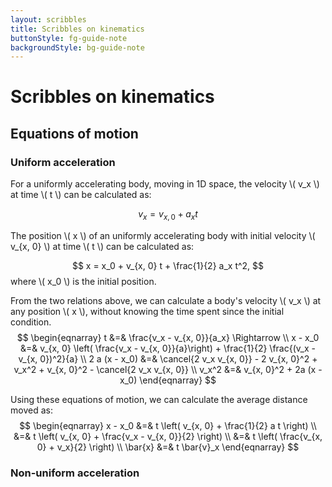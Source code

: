```yaml
---
layout: scribbles
title: Scribbles on kinematics
buttonStyle: fg-guide-note
backgroundStyle: bg-guide-note
---
```


# Scribbles on kinematics

## Equations of motion

### Uniform acceleration

For a uniformly accelerating body, moving in 1D space, the velocity \\( v_x \\) at time \\( t \\) can be calculated as:

$$
v_x = v_{x, 0}+ a_x t
$$

The position \\( x \\) of an uniformly accelerating body with initial velocity \\( v_{x, 0} \\) at time \\( t \\) can be calculated as:

$$
x = x_0 + v_{x, 0} t + \frac{1}{2} a_x t^2,
$$
where \\( x_0 \\) is the initial position.

From the two relations above, we can calculate a body's velocity \\( v_x \\) at any position \\( x \\), without knowing the time spent since the initial condition.
$$
\begin{eqnarray}
t &=& \frac{v_x - v_{x, 0}}{a_x} \Rightarrow \\
x - x_0 &=& v_{x, 0} \left( \frac{v_x - v_{x, 0}}{a}\right) + \frac{1}{2} \frac{(v_x - v_{x, 0})^2}{a} \\
2 a (x - x_0) &=& \cancel{2 v_x v_{x, 0}} - 2 v_{x, 0}^2 + v_x^2 + v_{x, 0}^2 - \cancel{2 v_x v_{x, 0}} \\
v_x^2 &=& v_{x, 0}^2 + 2a (x - x_0)
\end{eqnarray}
$$

Using these equations of motion, we can calculate the average distance moved as:
$$
\begin{eqnarray}
x - x_0 &=& t \left( v_{x, 0} + \frac{1}{2} a t \right) \\
&=& t \left( v_{x, 0} + \frac{v_x - v_{x, 0}}{2} \right) \\
&=& t \left( \frac{v_{x, 0} + v_x}{2} \right) \\
\bar{x} &=& t \bar{v}_x
\end{eqnarray}
$$

### Non-uniform acceleration

